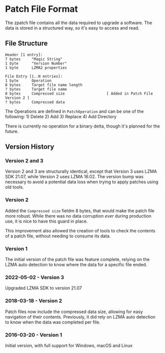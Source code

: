 Patch File Format
=================

The zpatch file contains all the data required to upgrade a software.
The data is stored in a structured way, so it's easy to access and read.


File Structure
--------------

```
Header [1 entry]:
7 bytes		"Magic String"
1 byte		"Version Number"
1 byte		LZMA2 properties

File Entry [1..N entries]:
1 byte		Operation
8 bytes		Target file name length
? bytes		Target file name
8 bytes		Compressed size                   [ Added in Patch File Version 2 ]
? bytes		Compressed data
```

The Operations are defined in `PatchOperation` and can be one of the following:
    1) Delete
    2) Add
    3) Replace
    4) Add Directory

There is currently no operation for a binary delta, though it's planned for the
future.


Version History
---------------

### Version 2 and 3
Version 2 and 3 are structurally identical, except that Version 3 uses LZMA SDK
21.07, while Version 2 uses LZMA 16.02. The version bump was necessary to avoid
a potential data loss when trying to apply patches using old tools.


### Version 2
Added the `Compressed size` fieldm 8 bytes, that would make the patch file more
robust. While there was no data corruption *ever* during production use, it is
nice to have this guard in place.

This improvement also allowed the creation of tools to check the contents of a
patch file, without needing to consume its data.


### Version 1
The initial version of the patch file was feature complete, relying on the LZMA
auto detection to know where the data for a specific file ended.


### 2022-05-02 - Version 3
Upgraded LZMA SDK to version 21.07


### 2018-03-18 - Version 2
Patch files now include the compressed data size, allowing for easy navigation
of their contents. Previously, it did rely on LZMA auto detection to know when
the data was completed per file.


### 2016-03-20 - Version 1
Initial version, with full support for Windows, macOS and Linux
